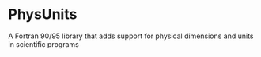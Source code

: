 # PhysUnits
A Fortran 90/95 library that adds support for physical dimensions and units in scientific programs

